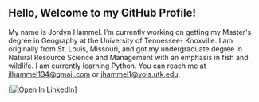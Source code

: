 ## Hello, Welcome to my GitHub Profile!

My name is Jordyn Hammel. I’m currently working on getting my Master's degree in Geography at the University of Tennessee- Knoxville. I am originally from St. Louis, Missouri, and got my undergraduate degree in Natural Resource Science and Management with an emphasis in fish and wildlife. I am currently learning Python. You can reach me at jlhammel134@gmail.com or jhammel1@vols.utk.edu.

[![Open In LinkedIn](www.linkedin.com/in/jordyn-hammel-179639243)]
